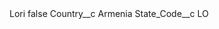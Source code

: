 <?xml version="1.0" encoding="UTF-8"?>
<CustomMetadata xmlns="http://soap.sforce.com/2006/04/metadata" xmlns:xsi="http://www.w3.org/2001/XMLSchema-instance" xmlns:xsd="http://www.w3.org/2001/XMLSchema">
    <label>Lori</label>
    <protected>false</protected>
    <values>
        <field>Country__c</field>
        <value xsi:type="xsd:string">Armenia</value>
    </values>
    <values>
        <field>State_Code__c</field>
        <value xsi:type="xsd:string">LO</value>
    </values>
</CustomMetadata>
